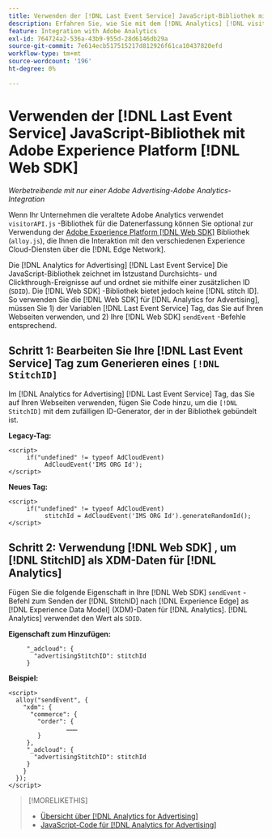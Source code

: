 ```yaml
---
title: Verwenden der [!DNL Last Event Service] JavaScript-Bibliothek mit [!DNL Web SDK]
description: Erfahren Sie, wie Sie mit dem [!DNL Analytics] [!DNL visitorAPI] -Bibliothek [!DNL Experience Platform] [!DNL Web SDK] Bibliothek für Ihre [!DNL Analytics for Advertising] Implementierung.
feature: Integration with Adobe Analytics
exl-id: 764724a2-536a-43b9-955d-28d6146db29a
source-git-commit: 7e614ecb517515217d812926f61ca10437820efd
workflow-type: tm+mt
source-wordcount: '196'
ht-degree: 0%

---
```


# Verwenden der [!DNL Last Event Service] JavaScript-Bibliothek mit Adobe Experience Platform [!DNL Web SDK]

*Werbetreibende mit nur einer Adobe Advertising-Adobe Analytics-Integration*

Wenn Ihr Unternehmen die veraltete Adobe Analytics verwendet `visitorAPI.js` -Bibliothek für die Datenerfassung können Sie optional zur Verwendung der [Adobe Experience Platform [!DNL Web SDK]](https://experienceleague.adobe.com/docs/experience-platform/edge/home.html) Bibliothek (`alloy.js`), die Ihnen die Interaktion mit den verschiedenen Experience Cloud-Diensten über die [!DNL Edge Network].

Die [!DNL Analytics for Advertising] [!DNL Last Event Service] Die JavaScript-Bibliothek zeichnet im Istzustand Durchsichts- und Clickthrough-Ereignisse auf und ordnet sie mithilfe einer zusätzlichen ID (`SDID`). Die [!DNL Web SDK] -Bibliothek bietet jedoch keine [!DNL stitch ID]. So verwenden Sie die [!DNL Web SDK] für [!DNL Analytics for Advertising], müssen Sie 1) der Variablen [!DNL Last Event Service] Tag, das Sie auf Ihren Webseiten verwenden, und 2) Ihre [!DNL Web SDK] `sendEvent` -Befehle entsprechend.

## Schritt 1: Bearbeiten Sie Ihre [!DNL Last Event Service] Tag zum Generieren eines `[!DNL StitchID]`

Im [!DNL Analytics for Advertising] [!DNL Last Event Service] Tag, das Sie auf Ihren Webseiten verwenden, fügen Sie Code hinzu, um die `[!DNL StitchID]` mit dem zufälligen ID-Generator, der in der Bibliothek gebündelt ist.

**Legacy-Tag:**

```
<script>
     if("undefined" != typeof AdCloudEvent) 
          AdCloudEvent('IMS ORG Id');
</script>
```

**Neues Tag:**

```
<script>
     if("undefined" != typeof AdCloudEvent) 
          stitchId = AdCloudEvent('IMS ORG Id').generateRandomId();
</script>
```

## Schritt 2: Verwendung [!DNL Web SDK] , um [!DNL StitchID] als XDM-Daten für [!DNL Analytics]

Fügen Sie die folgende Eigenschaft in Ihre [!DNL Web SDK] `sendEvent` -Befehl zum Senden der [!DNL StitchID] nach [!DNL Experience Edge] as [!DNL Experience Data Model] (XDM)-Daten für [!DNL Analytics].<!-- The library will send the StitchID to [!DNL Experience Edge] as `[_adcloud.advertisingStitchID](https://github.com/adobe/xdm/blob/master/docs/reference/adobe/experience/adcloud/stitch.schema.md)`. --> [!DNL Analytics] verwendet den Wert als `SDID`.

**Eigenschaft zum Hinzufügen:**

```
     "_adcloud": {
       "advertisingStitchID": stitchId
     }
```

**Beispiel:**

```
<script>
  alloy("sendEvent", {
    "xdm": {
      "commerce": {
        "order": {
                ………
        }
     },
     "_adcloud": {
       "advertisingStitchID": stitchId
     }
    }
  });
</script>
```

>[!MORELIKETHIS]
>
>* [Übersicht über [!DNL Analytics for Advertising]](overview.md)
>* [JavaScript-Code für [!DNL Analytics for Advertising]](/help/integrations/analytics/javascript.md)

